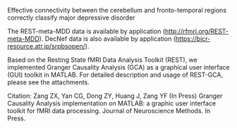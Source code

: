 
Effective connectivity between the cerebellum and fronto-temporal regions correctly classify major depressive disorder

The REST-meta-MDD data is available by application (http://rfmri.org/REST-meta-MDD). 
DecNef data is also available by application (https://bicr-resource.atr.jp/srpbsopen/).

Based on the Resting State fMRI Data Analysis Toolkit (REST), we implemented Granger Causality Analysis (GCA) as a graphical user interface (GUI) toolkit in MATLAB. For detailed description and usage of REST-GCA, please see the attachments.

Citation: Zang ZX, Yan CG, Dong ZY, Huang J, Zang YF (In Press) Granger Causality Analysis implementation on MATLAB: a graphic user interface toolkit for fMRI data processing. Journal of Neuroscience Methods. In Press.
